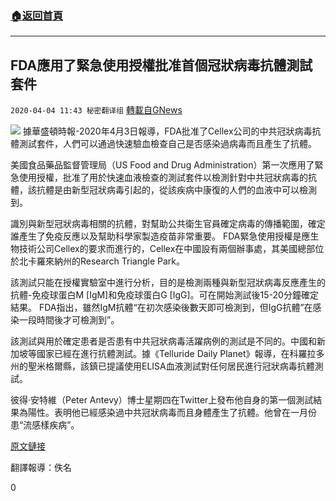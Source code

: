 ###  [:house:返回首頁](https://github.com/ourhimalayas/txt)
---

## FDA應用了緊急使用授權批准首個冠狀病毒抗體測試套件
`2020-04-04 11:43 秘密翻译组` [轉載自GNews](https://gnews.org/zh-hant/162027/)

![](https://s3-ap-northeast-1.amazonaws.com/news.guo.offload.media/wp-content/uploads/2020/04/04114130/FDA%E6%89%B9%E5%87%86%E9%A6%96%E4%B8%AA%E5%86%A0%E7%8A%B6%E7%97%85%E6%AF%92%E6%8A%97%E4%BD%93%E6%B5%8B%E8%AF%95%E5%A5%97%E4%BB%B6.jpg)
據華盛頓時報-2020年4月3日報導，FDA批准了Cellex公司的中共冠狀病毒抗體測試套件，人們可以通過快速驗血檢查自己是否感染過病毒而且產生了抗體。

美國食品藥品監督管理局（US Food and Drug Administration）第一次應用了緊急使用授權，批准了用於快速血液檢查的測試套件以檢測針對中共冠狀病毒的抗體，該抗體是由新型冠狀病毒引起的，從該疾病中康復的人們的血液中可以檢測到。

識別與新型冠狀病毒相關的抗體，對幫助公共衛生官員確定病毒的傳播範圍，確定誰產生了免疫反應以及幫助科學家製造疫苗非常重要。 FDA緊急使用授權是應生物技術公司Cellex的要求而進行的，Cellex在中國設有兩個辦事處，其美國總部位於北卡羅來納州的Research Triangle Park。

該測試只能在授權實驗室中進行分析，目的是檢測兩種與新型冠狀病毒反應產生的抗體-免疫球蛋白M [IgM]和免疫球蛋白G [IgG]。可在開始測試後15-20分鐘確定結果。 FDA指出，雖然IgM抗體“在初次感染後數天即可檢測到，但IgG抗體”在感染一段時間後才可檢測到”。

該測試與用於確定患者是否患有中共冠狀病毒活躍病例的測試是不同的。中國和新加坡等國家已經在進行抗體測試。據《Telluride Daily Planet》報導，在科羅拉多州的聖米格爾縣，該鎮已提議使用ELISA血液測試對任何居民進行冠狀病毒抗體測試。

彼得·安特維（Peter Antevy）博士星期四在Twitter上發布他自身的第一個測試結果為陽性。表明他已經感染過中共冠狀病毒而且身體產生了抗體。他曾在一月份患“流感樣疾病”。

[原文鏈接](https://www.washingtontimes.com/news/2020/apr/3/fda-gives-emergency-authorization-first-coronaviru/)

翻譯報導：佚名

0
